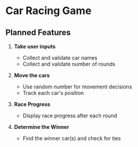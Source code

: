 # Car Racing Game

## Planned Features

1. **Take user inputs**
   - Collect and validate car names 
   - Collect and validate number of rounds

2. **Move the cars**
   - Use random number for movement decisions
   - Track each car's position

3. **Race Progress**
   - Display race progress after each round

4. **Determine the Winner**
   - Find the winner car(s) and check for ties